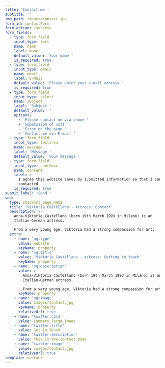 ```yaml
---
title: 'Contact me '
subtitle: ''
img_path: images/contact.jpg
form_id: contactForm
form_action: /success
form_fields:
  - type: form_field
    input_type: text
    name: name
    label: Name
    default_value: 'Your name '
    is_required: true
  - type: form_field
    input_type: email
    name: email
    label: E-Mail
    default_value: 'Please enter your e-mail address '
    is_required: true
  - type: form_field
    input_type: select
    name: subject
    label: 'Subject '
    default_value: ''
    options:
      - 'Please contact me via phone '
      - 'Submission of vita '
      - 'Error on the page '
      - 'Contact me via E-mail '
  - type: form_field
    input_type: textarea
    name: message
    label: 'Message '
    default_value: 'Your message '
  - type: form_field
    input_type: checkbox
    name: consent
    label: >-
      I agree this website saves my submitted information so that I can be
      contacted 
    is_required: true
submit_label: 'Send '
seo:
  type: stackbit_page_meta
  title: 'Viktoria Castellano - Actress: Contact'
  description: >-
    Anna-Viktoria Castellano (born 19th March 1993 in Milano) is an
    Italian-German actress.

    From a very young age, Viktoria had a strong compassion for art.
  extra:
    - name: 'og:type'
      value: website
      keyName: property
    - name: 'og:title'
      value: 'Viktoria Castellano - actress: Getting in touch'
      keyName: property
    - name: 'og:description'
      value: >-
        Anna-Viktoria Castellano (born 19th March 1993 in Milano) is an
        Italian-German actress.

        From a very young age, Viktoria had a strong compassion for art.
      keyName: property
    - name: 'og:image'
      value: images/contact.jpg
      keyName: property
      relativeUrl: true
    - name: 'twitter:card'
      value: summary_large_image
    - name: 'twitter:title'
      value: Get in Touch
    - name: 'twitter:description'
      value: This is the contact page
    - name: 'twitter:image'
      value: images/contact.jpg
      relativeUrl: true
template: contact
---
```

